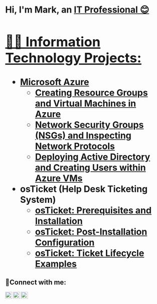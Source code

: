 
<h1>Hi, I'm Mark, an <a href="https://linkedin.com/in/Josh">IT Professional 😊

<h2>👨‍💻 Information Technology Projects:</h2>

- <b>Microsoft Azure</b>
  - [Creating Resource Groups and Virtual Machines in Azure](https://github.com/MarkEstigoy/creatingresourcegroup.git)
  - [Network Security Groups (NSGs) and Inspecting Network Protocols](https://github.com/MarkEstigoy/networksecuritygroups)
  - [Deploying Active Directory and Creating Users within Azure VMs](https://github.com/MarkEstigoy/configactivedirectory)
- <b>osTicket (Help Desk Ticketing System)</b>
  - [osTicket: Prerequisites and Installation](https://github.com/markestigoy/osticket-prereqs)
  - [osTicket: Post-Installation Configuration](https://github.com/MarkEstigoy/osticket-post/tree/main)
  - [osTicket: Ticket Lifecycle Examples](https://github.com/MarkEstigoy/osTicket)

<h2>🤳Connect with me:</h2>

[<img align="left" alt="Josh | Twitter" width="22px" src="https://cdn.jsdelivr.net/npm/simple-icons@v3/icons/twitter.svg" />][twitter]
[<img align="left" alt="Josh | LinkedIn" width="22px" src="https://cdn.jsdelivr.net/npm/simple-icons@v3/icons/linkedin.svg" />][linkedin]
[<img align="left" alt="Josh | Instagram" width="22px" src="https://cdn.jsdelivr.net/npm/simple-icons@v3/icons/instagram.svg" />][instagram]

[twitter]: https://twitter.com/Josh
[instagram]: https://www.instagram.com/Josh
[linkedin]: https://linkedin.com/in/Josh
